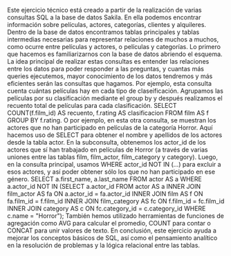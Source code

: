 Este ejercicio técnico está creado a partir de la realización de varias consultas SQL a la base de datos Sakila. En ella podemos encontrar información sobre películas, actores, categorías, clientes y alquileres. Dentro de la base de datos encontramos tablas principales y tablas intermedias necesarias para representar relaciones de muchos a muchos, como ocurre entre películas y actores, o películas y categorías.
Lo primero que hacemos es familiarizarnos con la base de datos abriendo el esquema. La idea principal de realizar estas consultas es entender las relaciones entre los datos para poder responder a las preguntas, y cuantas más queries ejecutemos, mayor conocimiento de los datos tendremos y más eficientes serán las consultas que hagamos. 
Por ejemplo, esta consulta cuenta cuántas películas hay en cada tipo de claseificación. Agrupamos las películas por su clasificación mediante el group by y después realizamos el recuento total de películas para cada clasificación.
SELECT COUNT(f.film_id) AS recuento, f.rating AS clasificacion FROM film AS f
GROUP BY f.rating. 
O por ejemplo, en esta otra consulta, se muestran los actores que no han participado en películas de la categoría Horror.
Aquí hacemos uso de SELECT para obtener el nombre y apellidos de los actores desde la tabla actor. En la subconsulta, obtenemos los actor_id de los actores que sí han trabajado en películas de Horror (a través de varias uniones entre las tablas film, film_actor, film_category y category). Luego, en la consulta principal, usamos WHERE actor_id NOT IN (...) para excluir a esos actores, y así poder obtener sólo los que no han participado en ese género. 
SELECT a.first_name, a.last_name 
FROM actor AS a
WHERE a.actor_id NOT IN (SELECT a.actor_id 
 FROM actor AS a
 INNER JOIN film_actor AS fa
 ON a.actor_id = fa.actor_id
 INNER JOIN film AS f
 ON fa.film_id = f.film_id
 INNER JOIN film_category AS fc
 ON f.film_id = fc.film_id
 INNER JOIN category AS c
 ON fc.category_id = c.category_id
 WHERE c.name = "Horror");
También hemos utilizado herramientas de funciones de agregación como AVG para calcular el promedio, COUNT para contar o CONCAT para unir valores de texto. En conclusión, este ejercicio ayuda a mejorar los conceptos básicos de SQL, así como el pensamiento analítico en la resolución de problemas y la lógica relacional entre las tablas.